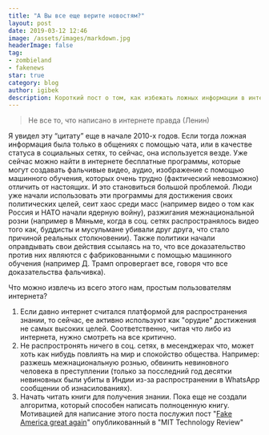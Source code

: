 ```yaml
---
title: "А Вы все еще верите новостям?"
layout: post
date: 2019-03-12 12:46
image: /assets/images/markdown.jpg
headerImage: false
tag:
- zombieland
- fakenews
star: true
category: blog
author: igibek
description: Короткий пост о том, как избежать ложных информации в интернете
---
```


> Не все то, что написано в интернете правда (Ленин)

Я увидел эту “цитату” еще в начале 2010-х годов. Если тогда ложная информация была только в  общениях с помощью чата, или в качестве статуса в социальных сетях, то сейчас, она используется везде. Уже сейчас можно найти в интернете бесплатные программы, которые могут создавать фальчивые видео, аудио, изображение с помощью машинного обучения, которых очень трудно (фактический невозможно) отличить от настоящих. И это становиться большой проблемой. Люди уже начали использовать эти программы для достижения своих политических целей, сеит хаос среди масс (например видео о том как Россия и НАТО начали ядерную войну), разжигания межнациональной розни (например в Мяньме, когда в соц. сетях распространялось видео того как, буддисты и мусульмане убивали друг друга, что стало причиной реальных столкновении). Также политики начали оправдывать свои действия ссылаясь на то, что все доказательство против них  являются с фабрикованными с помощью машинного обучения (например Д. Трамп опровергает все, говоря что все доказательства фальчивка).

Что можно извлечь из всего этого нам, простым пользователям интернета?

1. Если давно интернет считался платформой для распространения знании, то сейчас, ее активно используют как "орудие" достижения не самых высоких целей. Соответственно, читая что либо из интернета, нужно смотреть на все критично.
2. Не распростронять ничего в соц. сетях, в месенджерах что, может хоть как нибудь повлиять на мир и спокойство общества. Например: разжешь межнациональную рознью, обвинить невиновного человека в преступлении (только за посследний год десятки невиновных были убиты в Индии из-за распространении в WhatsApp сообщении об изнасилованиях).
3. Начать читать книги для получения знании. Пока еще не создали алгоритма, который способен написать полноценную книгу.
Мотивацией для написание этого поста послужил пост "[Fake America great again](https://www.technologyreview.com/s/611810/fake-america-great-again/)" опубликованный в "MIT Technology Review"